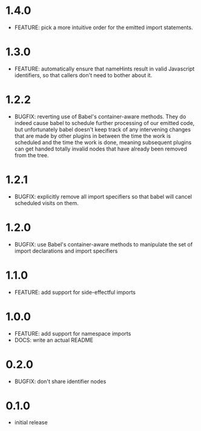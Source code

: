 # 1.4.0

- FEATURE: pick a more intuitive order for the emitted import statements.

# 1.3.0

- FEATURE: automatically ensure that nameHints result in valid Javascript identifiers, so that callers don't need to bother about it.

# 1.2.2

- BUGFIX: reverting use of Babel's container-aware methods. They do indeed cause babel to schedule further processing of our emitted code, but unfortunately babel doesn't keep track of any intervening changes that are made by other plugins in between the time the work is scheduled and the time the work is done, meaning subsequent plugins can get handed totally invalid nodes that have already been removed from the tree.

# 1.2.1

- BUGFIX: explicitly remove all import specifiers so that babel will cancel scheduled visits on them.

# 1.2.0

- BUGFIX: use Babel's container-aware methods to manipulate the set of import declarations and import specifiers

# 1.1.0

- FEATURE: add support for side-effectful imports

# 1.0.0

- FEATURE: add support for namespace imports
- DOCS: write an actual README

# 0.2.0

- BUGFIX: don't share identifier nodes

# 0.1.0

- initial release
